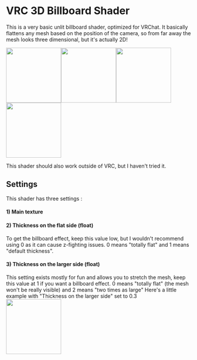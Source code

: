 # VRC 3D Billboard Shader
This is a very basic unlit billboard shader, optimized for VRChat. It basically flattens any mesh based on the position of the camera, so from far away the mesh looks three dimensional, but it's actually 2D!

<img src="https://i.imgur.com/4knFNx0.png" height=150/><img src="https://i.imgur.com/RgkCQwF.png" height=150/><img src="https://i.imgur.com/Duh4ds3.png" height=150/><img src="https://i.imgur.com/FP6M1wq.png" height=150/>

This shader should also work outside of VRC, but I haven't tried it.

## Settings

This shader has three settings :
#### 1) Main texture
#### 2) Thickness on the flat side (float)
To get the billboard effect, keep this value low, but I wouldn't recommend using 0 as it can cause z-fighting issues.
0 means "totally flat" and 1 means "default thickness".
#### 3) Thickness on the larger side (float)
This setting exists mostly for fun and allows you to stretch the mesh, keep this value at 1 if you want a billboard effect.
0 means "totally flat" (the mesh won't be really visible) and 2 means "two times as large"
Here's a little example with "Thickness on the larger side" set to 0.3
<img src="https://i.imgur.com/xZPIadp.png" height=150/>
